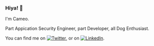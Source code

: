 ### Hiya! 👋

I'm Cameo.

Part Appication Security Engineer, part Developer, all Dog Enthusiast.

You can find me on [![Twitter][1.2]][1], or on [![LinkedIn][2.2]][2].

<!-- Icons -->

[1.2]: http://i.imgur.com/wWzX9uB.png (twitter icon without padding)
[2.2]: https://raw.githubusercontent.com/MartinHeinz/MartinHeinz/master/linkedin-3-16.png (LinkedIn icon without padding)

<!-- Links to your social media accounts -->

[1]: https://twitter.com/cameocodes
[2]: https://www.linkedin.com/in/cameotowdiee/
